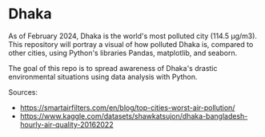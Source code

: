 # Dhaka

As of February 2024, Dhaka is the world's most polluted city (114.5 µg/m3). This repository will portray a visual of how polluted Dhaka is, compared to other cities, using Python's libraries Pandas, matplotlib, and seaborn. 

The goal of this repo is to spread awareness of Dhaka's drastic environmental situations using data analysis with Python.


Sources:
- https://smartairfilters.com/en/blog/top-cities-worst-air-pollution/
- https://www.kaggle.com/datasets/shawkatsujon/dhaka-bangladesh-hourly-air-quality-20162022


